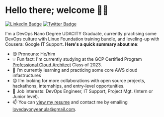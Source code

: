 # Hello there; welcome 👋🏾

[![Linkedin Badge](https://img.shields.io/badge/onyeanula-loveday-blue?style=for-the-badge&logo=Linkedin&logoColor=white&link=https://www.linkedin.com/in/onyeanula-loveday-8b9b82193/)](https://www.linkedin.com/in/onyeanula-loveday-8b9b82193/) [![Twitter Badge](https://img.shields.io/badge/-@LOnyeanula-1ca0f1?style=for-the-badge&logo=twitter&logoColor=white&link=https://twitter.com/LOnyeanula)](https://twitter.com/LOnyeanula)

I'm a DevOps Nano Degree UDACITY Graduate, currently practising some DevOps culture with Linux Foundation training bundle, and leveling-up with Cousera: Google IT Support. **Here's a quick summary about me**:

- 😊 Pronouns: He/him
- 💡 Fun fact: I'm currently studying at the GCP Certified Program [Professional Cloud Architect](https://cloud.google.com/learn/certification/cloud-architect) Class of 2023.
- 🌱 I’m currently learning and practicing some core AWS cloud infastructures
- 😊 I’m looking for more collaborations with open source projects, hackathons, internships, and entry-level opportunities.
- 💼 Job interests: DevOps Engineer, IT Support, Project Mgt. (Intern or Junior level).
- 📫 You can [view my resume](#) and contact me by emailing lovedayonyeanula@gmail.com.
